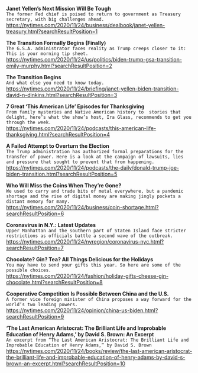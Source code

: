 **Janet Yellen’s Next Mission Will Be Tough**\
`The former Fed chief is poised to return to government as Treasury secretary, with big challenges ahead.`\
https://nytimes.com/2020/11/24/business/dealbook/janet-yellen-treasury.html?searchResultPosition=1

**The Transition Formally Begins (Finally)**\
`The G.S.A. administrator faces reality as Trump creeps closer to it: This is your morning tip sheet.`\
https://nytimes.com/2020/11/24/us/politics/biden-trump-gsa-transition-emily-murphy.html?searchResultPosition=2

**The Transition Begins**\
`And what else you need to know today.`\
https://nytimes.com/2020/11/24/briefing/janet-yellen-biden-transition-david-n-dinkins.html?searchResultPosition=3

**7 Great ‘This American Life’ Episodes for Thanksgiving**\
`From family mysteries and Native American history to  stories that delight, here’s what the show’s host, Ira Glass, recommends to get you through the week.`\
https://nytimes.com/2020/11/24/podcasts/this-american-life-thanksgiving.html?searchResultPosition=4

**A Failed Attempt to Overturn the Election**\
`The Trump administration has authorized formal preparations for the transfer of power. Here is a look at the campaign of lawsuits, lies and pressure that sought to prevent that from happening.`\
https://nytimes.com/2020/11/24/podcasts/the-daily/donald-trump-joe-biden-transition.html?searchResultPosition=5

**Who Will Miss the Coins When They’re Gone?**\
`We used to carry and trade bits of metal everywhere, but a pandemic shortage and the rise of digital money are making jingly pockets a distant memory for many.`\
https://nytimes.com/2020/11/24/business/coin-shortage.html?searchResultPosition=6

**Coronavirus in N.Y.: Latest Updates**\
`Upper Manhattan and the southern part of Staten Island face stricter restrictions as officials battle a second wave of the outbreak. `\
https://nytimes.com/2020/11/24/nyregion/coronavirus-nyc.html?searchResultPosition=7

**Chocolate? Gin? Tea? All Things Delicious for the Holidays**\
`You may have to send your gifts this year. So here are some of the possible choices.`\
https://nytimes.com/2020/11/24/fashion/holiday-gifts-cheese-gin-chocolate.html?searchResultPosition=8

**Cooperative Competition Is Possible Between China and the U.S.**\
`A former vice foreign minister of China proposes a way forward for the world’s two leading powers.`\
https://nytimes.com/2020/11/24/opinion/china-us-biden.html?searchResultPosition=9

**‘The Last American Aristocrat: The Brilliant Life and Improbable Education of Henry Adams,’ by David S. Brown: An Excerpt**\
`An excerpt from “The Last American Aristocrat: The Brilliant Life and Improbable Education of Henry Adams,” by David S. Brown`\
https://nytimes.com/2020/11/24/books/review/the-last-american-aristocrat-the-brilliant-life-and-improbable-education-of-henry-adams-by-david-s-brown-an-excerpt.html?searchResultPosition=10

